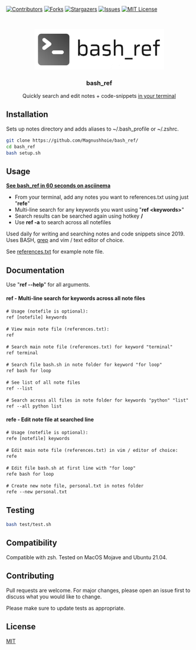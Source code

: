 <!-- PROJECT SHIELDS -->
[![Contributors][contributors-shield]][contributors-url]
[![Forks][forks-shield]][forks-url]
[![Stargazers][stars-shield]][stars-url]
[![Issues][issues-shield]][issues-url]
[![MIT License][license-shield]][license-url]

<!-- PROJECT LOGO -->
<br />
<p align="center">
  <a href="https://github.com/Magnushhoie/bash_ref">
    <img src="img/bash_ref.png" alt="Logo" width="350">
  </a>

  <h3 align="center">bash_ref</h3>

  <p align="center">
    Quickly search and edit notes + code-snippets <a href="https://asciinema.org/a/431547">in your terminal</a>
    
  
  </p>
</p>

## Installation

Sets up notes directory and adds aliases to ~/.bash_profile or ~/.zshrc.

```bash
git clone https://github.com/Magnushhoie/bash_ref/
cd bash_ref
bash setup.sh
```

## Usage

**[See bash_ref in 60 seconds on asciinema](https://asciinema.org/a/431547)**
- From your terminal, add any notes you want to references.txt using just "**refe**"
- Multi-line search for any keywords you want using "**ref \<keywords\>**"
- Search results can be searched again using hotkey **/**
- Use **ref -a** to search across all notefiles

Used daily for writing and searching notes and code snippets since 2019. Uses BASH, [grep](https://github.com/Magnushhoie/bash_ref/blob/master/src/functions.sh#L176) and vim / text editor of choice.

See [references.txt](_bash_ref/references.txt) for example note file.

## Documentation

Use "**ref --help**" for all arguments.

#### ref - Multi-line search for keywords across all note files

```text
# Usage (notefile is optional):
ref [notefile] keywords

# View main note file (references.txt):
ref 

# Search main note file (references.txt) for keyword "terminal"
ref terminal

# Search file bash.sh in note folder for keyword "for loop"
ref bash for loop

# See list of all note files
ref --list

# Search across all files in note folder for keywords "python" "list"
ref --all python list
```

#### refe - Edit note file at searched line

```text
# Usage (notefile is optional):
refe [notefile] keywords

# Edit main note file (references.txt) in vim / editor of choice:
refe

# Edit file bash.sh at first line with "for loop"
refe bash for loop

# Create new note file, personal.txt in notes folder
refe --new personal.txt
```

## Testing

```bash
bash test/test.sh
```

## Compatibility
Compatible with zsh. Tested on MacOS Mojave and Ubuntu 21.04. 

## Contributing
Pull requests are welcome. For major changes, please open an issue first to discuss what you would like to change.

Please make sure to update tests as appropriate.

## License
[MIT](https://choosealicense.com/licenses/mit/)



<!-- MARKDOWN LINKS & IMAGES -->
<!-- https://www.markdownguide.org/basic-syntax/#reference-style-links -->
[contributors-shield]: https://img.shields.io/github/contributors/Magnushhoie/bash_ref.svg?style=for-the-badge
[contributors-url]: https://github.com/Magnushhoie/bash_ref/graphs/contributors
[forks-shield]: https://img.shields.io/github/forks/Magnushhoie/bash_ref.svg?style=for-the-badge
[forks-url]: https://github.com/Magnushhoie/bash_ref/network/members
[stars-shield]: https://img.shields.io/github/stars/Magnushhoie/bash_ref.svg?style=for-the-badge
[stars-url]: https://github.com/Magnushhoie/bash_ref/stargazers
[issues-shield]: https://img.shields.io/github/issues/Magnushhoie/bash_ref.svg?style=for-the-badge
[issues-url]: https://github.com/Magnushhoie/bash_ref/issues
[license-shield]: https://img.shields.io/github/license/othneildrew/Best-README-Template.svg?style=for-the-badge
[license-url]: https://github.com/Magnushhoie/bash_ref/blob/master/LICENSE.txt
